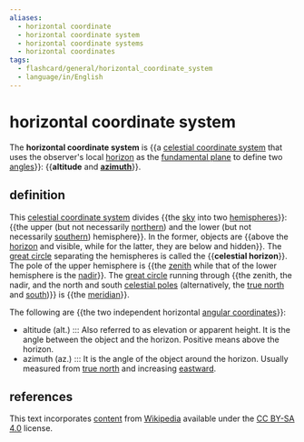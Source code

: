 ```yaml
---
aliases:
  - horizontal coordinate
  - horizontal coordinate system
  - horizontal coordinate systems
  - horizontal coordinates
tags:
  - flashcard/general/horizontal_coordinate_system
  - language/in/English
---
```


# horizontal coordinate system

The __horizontal coordinate system__ is {{a [celestial coordinate system](astronomical%20coordinate%20systems.md) that uses the observer's local [horizon](horizon.md) as the [fundamental plane](fundamental%20plane%20(spherical%20coordinates).md) to define two [angles](angle.md)}}: {{__altitude__ and [__azimuth__](azimuth.md)}}. <!--SR:!2024-07-17,15,290!2024-07-27,20,250-->

## definition

This [celestial coordinate system](astronomical%20coordinate%20systems.md) divides {{the [sky](sky.md) into two [hemispheres](sphere.md)}}: {{the upper (but not necessarily [northern](northern%20celestial%20hemisphere.md)) and the lower (but not necessarily [southern](southern%20celestial%20hemisphere.md)) hemisphere}}. In the former, objects are {{above the [horizon](horizon.md) and visible, while for the latter, they are below and hidden}}. The [great circle](great%20circle.md) separating the hemispheres is called the {{__celestial horizon__}}. The pole of the upper hemisphere is {{the [zenith](zenith.md) while that of the lower hemisphere is the [nadir](nadir.md)}}. The [great circle](great%20circle.md) running through {{the zenith, the nadir, and the north and south [celestial poles](celestial%20pole.md) (alternatively, the [true north](true%20north.md) and [south](south.md))}} is {{the [meridian](meridian%20(astronomy).md)}}. <!--SR:!2024-09-06,53,310!2024-07-19,17,290!2024-08-19,39,290!2024-07-19,17,290!2024-08-05,25,270!2024-07-17,15,290!2024-08-14,31,270-->

The following are {{the two independent horizontal [angular coordinates](spherical%20coordinate%20system.md)}}: <!--SR:!2024-09-08,54,310-->

- altitude (alt.) ::: Also referred to as elevation or apparent height. It is the angle between the object and the horizon. Positive means above the horizon. <!--SR:!2024-08-31,48,290!2024-09-09,55,310-->
- azimuth (az.) ::: It is the angle of the object around the horizon. Usually measured from [true north](true%20north.md) and increasing [eastward](east.md). <!--SR:!2024-08-13,30,270!2024-08-27,44,290-->

## references

This text incorporates [content](https://en.wikipedia.org/wiki/horizontal_coordinate_system) from [Wikipedia](Wikipedia.md) available under the [CC BY-SA 4.0](https://creativecommons.org/licenses/by-sa/4.0/) license.
